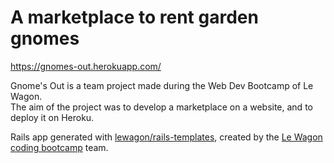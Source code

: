 # A marketplace to rent garden gnomes
https://gnomes-out.herokuapp.com/

Gnome's Out is a team project made during the Web Dev Bootcamp of Le Wagon.   
The aim of the project was to develop a marketplace on a website, and to deploy it on Heroku.

Rails app generated with [lewagon/rails-templates](https://github.com/lewagon/rails-templates), created by the [Le Wagon coding bootcamp](https://www.lewagon.com) team.
